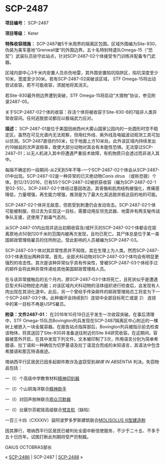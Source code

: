 # SCP-2487
                        


**项目编号：** SCP-2487

**项目等级：** Keter

**特殊收容措施：** SCP-2487被5千米周界的隔离区包围。区域外围编为Site-930，伪装为美军基地“Grenwall堡”的外围边界。五十名特别特遣队Omega-15（“恐契”）武装队员驻守此站点，针对SCP-2487-02个体接受专门训练并配备专门武器。

区域内部中心3千米内安置人员杀伤地雷，其外围安置陷坑陷阱区，陷坑深度至少10米，宽度至少30米。若有SCP-2487-02突破该区域， STF Omega-15将出动尝试收容。若不可能收容，须就地将其消灭。

若Site-930最外侧边界遭到突破，STF Omega-15将启动“大猎物”协议，参见附录2487-05。

关于SCP-2487-02个体的收容：存活个体将被收容于Site-930-B的7级非人类异常收容间。任何逃脱尝试都应以极端武力应对。

**描述：** SCP-2487-01是位于美国田纳西州大雾山国家公园内的一处圆形时空不稳定区。虽然在可见光谱内无法观察，但用红外线、紫外线及电磁波动观测工具可加以侦测。SCP-2487直径约50米，位于地面上方10米处。此外该区域内持续发出约19赫兹的次声波频率，致使大部分动物对其会有本能性恐惧。无法穿过SCP-2487-01；以无人机进入其中将遭遇严重技术故障，有机物质只会透过而非进入其中。

每隔不确定的一段期间-从2天到5年不等-一个SCP-2487-02个体会从SCP-2487-01中出现。SCP-2487-02是一种异常的已灭绝动物*Canis dirus* （或称恐狼）个体。到12/31/2016，已有55个SCP-2487-02被抓获收容（编为SCP-2487-02-1至02-55）。SCP-2487-02个体经过基因改造，其骨骼和肌肉结构被强化，疼痛感降低，力量增强，再生能力增强，推测是为了最大化其逃脱并抵达目的地的可能。

SCP-2487-02个体并无敌意，但若受到刺激仍会发动攻击。SCP-2487-02个体可能被制服，但过去为实现这一目标，需要动用反坦克武器、地雷并有两支秘传战争队支援，还使用了剧毒气态剂。

从SCP-2487-01内出现并逃出初期收容及/或歼灭的SCP-2487-02个体都会在距离原地点50到120千米的范围内被再次发现，且均已死亡。其尸体总是位于某一美国邮政管理局雇员的住所附近。受此影响的人员被编为SCP-2487-03。

SCP-2487-03个体对其异常性质并不知晓，其在生理上为人类。然而SCP-2487-03个体表现出两种异常。首先，全部犬科动物对SCP-2487-03个体均会有明显更强烈的攻击性。其次是该种异常似乎具有传染性，曾被SCP-2487-03个体经手过的邮件会将此种异常传递给其他美国邮政管理局人员。

在与该异常接触后的五个月内，原SCP-2487-03个体将死亡，且死状似乎是遭遇巨型犬科动物挖走内脏；对该区域内犬科动物的活体组织进行检查后，会发现有人肉出现在其消化道中。此后，另一个曾经手传染邮件的邮政管理局员工将变为下一个SCP-2487-03个体。此种循环会持续到1）连锁中全部目标死亡或是 2） 连锁中的某一目标不再是USPS雇员。

**附录：文件2487-01：** 在2016年10月19日近乎发生一次收容突破。在事后清理中，STF Omega-15队员Bovington列兵发现在SCP-2487隔离区中心附近的一棵树上被嵌入一块金属容器。在报告站点指挥部后，Bovington列兵被指示前去检查该物体，将其送回了Site-930并准备送往附近的Site 84研究收容。在这期间，容器被意外开启，在其中发现下列文件。文本被印制了3次，所用语言分别为简单希腊语、拉丁语和一种确信为切罗基语及拉丁语混合而成的未知语言，其语法中包含希腊语和那瓦特语痕迹。



塔纳西平行区居民已因多起邮件欺诈及盗窃受到*缺席* *IN ABSENTIA* 判决。失窃物品包括：

一（I）个高级中学教育材料[精神印刻器](/scp-1998)

一（I）个山铜海洋联合[精神助手](/scp-1083)

一（I）对回声放映联合[观众沉默器](/scp-1081)

一（I）台黛尔芬妮娅高级联合[预言机](/scp-961)（缺陷）

一百三十四（CXXXIV）袋阿波罗多罗斯建筑联合[MOLISOLUS III型建造粉](/scp-1043)

因其罪行，塔纳西平行区居民已被判处全面中断信使服务，不少于二十五、不多于五十日历年。试图打断此刑期将受严厉制裁。

GAIUS OCTOBRAS部长




« <a shape='rect' class='newpage' href='/scp-2486'>SCP-2486</a> | SCP-2487 | <a shape='rect' class='newpage' href='/scp-2488'>SCP-2488</a> »





                    